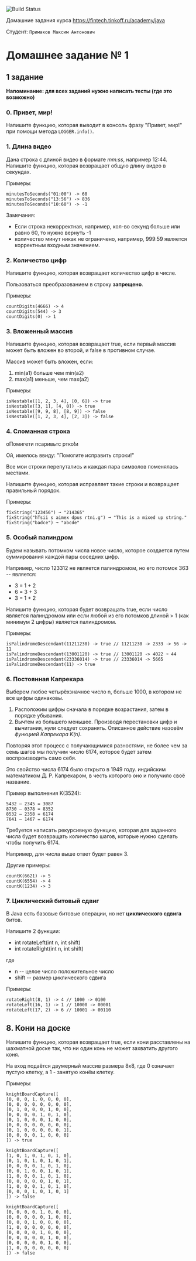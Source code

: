 ![Build Status](https://github.com/MAK-Cpp/backend-java-s1-hw1/actions/workflows/build.yml/badge.svg)

Домашние задания курса https://fintech.tinkoff.ru/academy/java

Студент: `Примаков Максим Антонович`

Домашнее задание № 1
====================

1 задание
---------

**Напоминание: для всех заданий нужно написать тесты (где это возможно)**


### 0. Привет, мир!
Напишите функцию, которая выводит в консоль фразу "Привет, мир!"
при помощи метода `LOGGER.info()`.


### 1. Длина видео

Дана строка с длиной видео в формате *mm:ss*, например 12:44. Напишите функцию, которая возвращает общую 
длину видео в секундах.

Примеры:

    minutesToSeconds("01:00") -> 60
    minutesToSeconds("13:56") -> 836
    minutesToSeconds("10:60") -> -1
Замечания:

* Если строка некорректная, например, кол-во секунд больше или равно 60, то нужно вернуть -1
* количество минут никак не ограничено, например, 999:59 является корректным входным значением.

### 2. Количество цифр

Напишите функцию, которая возвращает количество цифр в числе.

Пользоваться преобразованием в строку **запрещено**.

Примеры:

    countDigits(4666) -> 4
    countDigits(544) -> 3
    countDigits(0) -> 1 

### 3. Вложенный массив

Напишите функцию, которая возвращает true, если первый массив может быть вложен во второй, и false в противном случае.

Массив может быть вложен, если:

1. min(a1) больше чем min(a2)
2. max(a1) меньше, чем max(a2)

Примеры:

    isNestable([1, 2, 3, 4], [0, 6]) -> true
    isNestable([3, 1], [4, 0]) -> true
    isNestable([9, 9, 8], [8, 9]) -> false
    isNestable([1, 2, 3, 4], [2, 3]) -> false 


### 4. Сломанная строка

оПомигети псаривьтс ртко!и

Ой, имелось ввиду: "Помогите исправить строки!"

Все мои строки перепутались и каждая пара символов поменялась местами.

Напишите функцию, которая исправляет такие строки и возвращает правильный порядок.

Примеры:

    fixString("123456") ➞ "214365"
    fixString("hTsii s aimex dpus rtni.g") ➞ "This is a mixed up string."
    fixString("badce") ➞ "abcde" 

### 5. Особый палиндром

Будем называть потомком числа новое число, которое создается путем суммирования каждой пары соседних цифр.

Например, число 123312 не является палиндромом, но его потомок 363 -- является:

* 3 = 1 + 2
* 6 = 3 + 3
* 3 = 1 + 2

Напишите функцию, которая будет возвращать true, если число является палиндромом или если 
любой из его потомков длиной > 1 (как минимум 2 цифры) является палиндромом.

Примеры:

    isPalindromeDescendant(11211230) -> true // 11211230 -> 2333 -> 56 -> 11
    isPalindromeDescendant(13001120) -> true // 13001120 -> 4022 ➞ 44
    isPalindromeDescendant(23336014) -> true // 23336014 -> 5665
    isPalindromeDescendant(11) -> true 

### 6. Постоянная Капрекара

Выберем любое четырёхзначное число n, больше 1000, в котором не все цифры одинаковы.

1. Расположим цифры сначала в порядке возрастания, затем в порядке убывания.
2. Вычтем из большего меньшее. Производя перестановки цифр и вычитания, нули следует сохранять.
Описанное действие назовём *функцией Капрекара K(n)*.

Повторяя этот процесс с получающимися разностями, не более чем за семь шагов мы получим число 6174, которое будет затем воспроизводить само себя.

Это свойство числа 6174 было открыто в 1949 году. индийским математиком Д. Р. Капрекаром, в честь которого оно и получило своё название.

Пример выполнения K(3524):

    5432 – 2345 = 3087
    8730 – 0378 = 8352
    8532 – 2358 = 6174
    7641 – 1467 = 6174
Требуется написать рекурсивную функцию, которая для заданного числа будет возвращать количество шагов, которые нужно сделать чтобы получить 6174.

Например, для числа выше ответ будет равен 3.

Другие примеры:

    countK(6621) -> 5
    countK(6554) -> 4
    countK(1234) -> 3 

### 7. Циклический битовый сдвиг

В Java есть базовые битовые операции, но нет **циклического сдвига** битов.

Напишите 2 функции:

* int rotateLeft(int n, int shift)
* int rotateRight(int n, int shift)

где

* n -- целое число положительное число
* shift -- размер циклического сдвига

Примеры:

    rotateRight(8, 1) -> 4 // 1000 -> 0100
    rotateLeft(16, 1) -> 1 // 10000 -> 00001
    rotateLeft(17, 2) -> 6 // 10001 -> 00110 

## 8. Кони на доске

Напишите функцию, которая возвращает true, если кони расставлены на шахматной доске так, что ни один конь не 
может захватить другого коня.

На вход подаётся двумерный массив размера 8х8, где 0 означает пустую клетку, а 1 - занятую конём клетку.

Примеры:

    knightBoardCapture([
    [0, 0, 0, 1, 0, 0, 0, 0],
    [0, 0, 0, 0, 0, 0, 0, 0],
    [0, 1, 0, 0, 0, 1, 0, 0],
    [0, 0, 0, 0, 1, 0, 1, 0],
    [0, 1, 0, 0, 0, 1, 0, 0],
    [0, 0, 0, 0, 0, 0, 0, 0],
    [0, 1, 0, 0, 0, 0, 0, 1],
    [0, 0, 0, 0, 1, 0, 0, 0]
    ]) -> true
    
    knightBoardCapture([
    [1, 0, 1, 0, 1, 0, 1, 0],
    [0, 1, 0, 1, 0, 1, 0, 1],
    [0, 0, 0, 0, 1, 0, 1, 0],
    [0, 0, 1, 0, 0, 1, 0, 1],
    [1, 0, 0, 0, 1, 0, 1, 0],
    [0, 0, 0, 0, 0, 1, 0, 1],
    [1, 0, 0, 0, 1, 0, 1, 0],
    [0, 0, 0, 1, 0, 1, 0, 1]
    ]) -> false
    
    knightBoardCapture([
    [0, 0, 0, 0, 1, 0, 0, 0],
    [0, 0, 0, 0, 0, 1, 0, 0],
    [0, 0, 0, 1, 0, 0, 0, 0],
    [1, 0, 0, 0, 0, 0, 0, 0],
    [0, 0, 0, 0, 1, 0, 0, 0],
    [0, 0, 0, 0, 0, 1, 0, 0],
    [0, 0, 0, 0, 0, 1, 0, 0],
    [1, 0, 0, 0, 0, 0, 0, 0]
    ]) -> false
